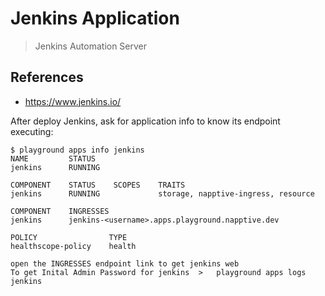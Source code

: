 # Jenkins Application

> Jenkins Automation Server

## References
* https://www.jenkins.io/

After deploy Jenkins, ask for application info to know its endpoint executing:

```
$ playground apps info jenkins
NAME         STATUS
jenkins      RUNNING

COMPONENT    STATUS    SCOPES    TRAITS
jenkins      RUNNING             storage, napptive-ingress, resource

COMPONENT    INGRESSES
jenkins      jenkins-<username>.apps.playground.napptive.dev

POLICY                TYPE
healthscope-policy    health

```

```
open the INGRESSES endpoint link to get jenkins web
To get Inital Admin Password for jenkins  >   playground apps logs jenkins

```